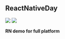 ## ReactNativeDay
![](https://img.shields.io/badge/platform-iOS&Android-red.svg)
![](https://img.shields.io/badge/Language-Javascript-orange.svg)

**RN demo for full platform**
